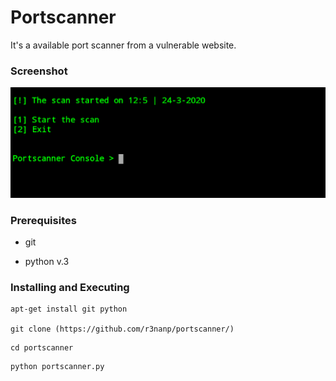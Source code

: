 # Portscanner
It's a available port scanner from a vulnerable website.

### Screenshot
<img src ="portscanner.png">

### Prerequisites

* git

* python v.3

### Installing and Executing

```
apt-get install git python

git clone (https://github.com/r3nanp/portscanner/)
```
 
```
cd portscanner
```

```
python portscanner.py
```

